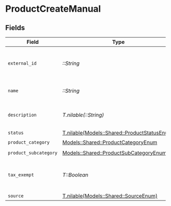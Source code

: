 # ProductCreateManual


## Fields

| Field                                                                                    | Type                                                                                     | Required                                                                                 | Description                                                                              |
| ---------------------------------------------------------------------------------------- | ---------------------------------------------------------------------------------------- | ---------------------------------------------------------------------------------------- | ---------------------------------------------------------------------------------------- |
| `external_id`                                                                            | *::String*                                                                               | :heavy_check_mark:                                                                       | A unique external identifier for the product.                                            |
| `name`                                                                                   | *::String*                                                                               | :heavy_check_mark:                                                                       | The name of the product.                                                                 |
| `description`                                                                            | *T.nilable(::String)*                                                                    | :heavy_minus_sign:                                                                       | A description of the product.                                                            |
| `status`                                                                                 | [T.nilable(Models::Shared::ProductStatusEnum)](../../models/shared/productstatusenum.md) | :heavy_minus_sign:                                                                       | N/A                                                                                      |
| `product_category`                                                                       | [Models::Shared::ProductCategoryEnum](../../models/shared/productcategoryenum.md)        | :heavy_check_mark:                                                                       | N/A                                                                                      |
| `product_subcategory`                                                                    | [Models::Shared::ProductSubCategoryEnum](../../models/shared/productsubcategoryenum.md)  | :heavy_check_mark:                                                                       | N/A                                                                                      |
| `tax_exempt`                                                                             | *T::Boolean*                                                                             | :heavy_check_mark:                                                                       | Specifies whether the product is tax-exempt.                                             |
| `source`                                                                                 | [T.nilable(Models::Shared::SourceEnum)](../../models/shared/sourceenum.md)               | :heavy_minus_sign:                                                                       | N/A                                                                                      |